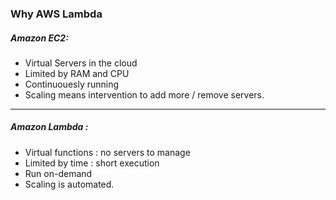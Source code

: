 
### Why AWS Lambda



##### Amazon EC2:
* Virtual Servers in the cloud 
* Limited by RAM and CPU
* Continuouesly running
* Scaling means intervention to add more / remove servers. 


---


##### Amazon Lambda : 
*  Virtual functions : no servers to manage
* Limited by time : short execution 
* Run on-demand
* Scaling is automated.